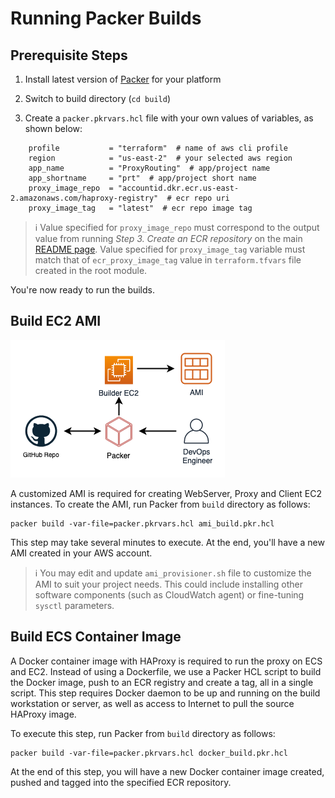 # Running Packer Builds

## Prerequisite Steps

1. Install latest version of [Packer](https://www.packer.io/downloads.html) for your platform

2. Switch to build directory (`cd build`)

3. Create a `packer.pkrvars.hcl` file with your own values of variables, as shown below: 

```hcl
    profile           = "terraform"  # name of aws cli profile
    region            = "us-east-2"  # your selected aws region
    app_name          = "ProxyRouting"  # app/project name
    app_shortname     = "prt"  # app/project short name
    proxy_image_repo  = "accountid.dkr.ecr.us-east-2.amazonaws.com/haproxy-registry"  # ecr repo uri
    proxy_image_tag   = "latest"  # ecr repo image tag
```

> :information_source: Value specified for `proxy_image_repo` must correspond to the output 
value from running _Step 3. Create an ECR repository_ on the main [README page](../README.md). 
Value specified for `proxy_image_tag` variable must match that of `ecr_proxy_image_tag` 
value in `terraform.tfvars` file created in the root module. 

You're now ready to run the builds. 

## Build EC2 AMI

![AMI creation pipeline using Hashicorp Packer](../docs/images/packer_pipeline.png)

A customized AMI is required for creating WebServer, Proxy and Client EC2 instances. To 
create the AMI, run Packer from `build` directory as follows: 

```shell
packer build -var-file=packer.pkrvars.hcl ami_build.pkr.hcl
```

This step may take several minutes to execute. At the end, you'll have a new AMI created in 
your AWS account. 

> :information_source: You may edit and update `ami_provisioner.sh` file to customize the 
AMI to suit your project needs. This could include installing other software components 
(such as CloudWatch agent) or fine-tuning `sysctl` parameters. 


## Build ECS Container Image

A Docker container image with HAProxy is required to run the proxy on ECS and EC2. Instead 
of using a Dockerfile, we use a Packer HCL script to build the Docker image, push to an ECR 
registry and create a tag, all in a single script. This step requires Docker daemon to be up
and running on the build workstation or server, as well as access to Internet to pull the 
source HAProxy image. 

To execute this step, run Packer from `build` directory as follows: 

```shell 
packer build -var-file=packer.pkrvars.hcl docker_build.pkr.hcl 
```

At the end of this step, you will have a new Docker container image created, pushed and 
tagged into the specified ECR repository. 